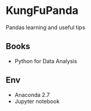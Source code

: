 # KungFuPanda
Pandas learning and useful tips

## Books
* Python for Data Analysis

## Env
* Anaconda 2.7
* Jupyter notebook
